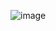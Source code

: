 
![image](https://github.com/Prathama-sanshi/SQL/assets/59955378/9eed034a-232a-4377-887c-652132322138)
